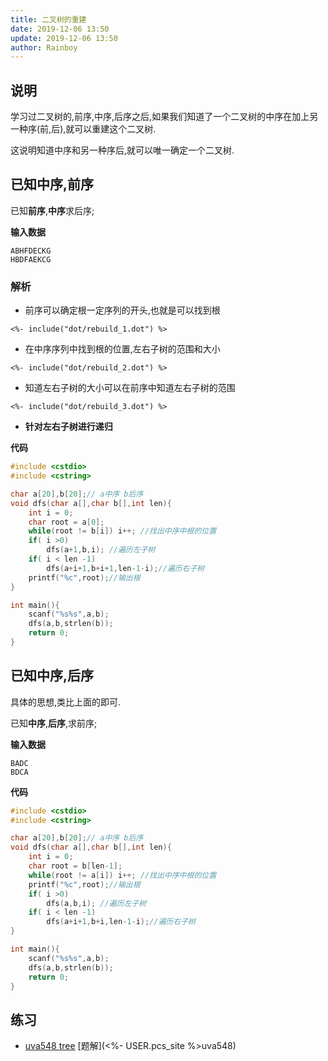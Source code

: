 ```yaml
---
title: 二叉树的重建
date: 2019-12-06 13:50
update: 2019-12-06 13:50
author: Rainboy
---
```


## 说明

学习过二叉树的,前序,中序,后序之后,如果我们知道了一个二叉树的中序在加上另一种序(前,后),就可以重建这个二叉树.

这说明知道中序和另一种序后,就可以唯一确定一个二叉树.

## 已知中序,前序

已知**前序**,**中序**求后序;

**输入数据**

```
ABHFDECKG
HBDFAEKCG
```

### 解析

- 前序可以确定根一定序列的开头,也就是可以找到根
```viz-dot
<%- include("dot/rebuild_1.dot") %>
```
- 在中序序列中找到根的位置,左右子树的范围和大小
```viz-dot
<%- include("dot/rebuild_2.dot") %>
```
- 知道左右子树的大小可以在前序中知道左右子树的范围
```viz-dot
<%- include("dot/rebuild_3.dot") %>
```
- **针对左右子树进行递归**



**代码**
<!-- template start -->
```c
#include <cstdio>
#include <cstring>

char a[20],b[20];// a中序 b后序
void dfs(char a[],char b[],int len){
    int i = 0;
    char root = a[0];
    while(root != b[i]) i++; //找出中序中根的位置
    if( i >0) 
        dfs(a+1,b,i); //遍历左子树
    if( i < len -1) 
        dfs(a+i+1,b+i+1,len-1-i);//遍历右子树
    printf("%c",root);//输出根
}

int main(){
    scanf("%s%s",a,b);
    dfs(a,b,strlen(b));
    return 0;
}
```
<!-- template end -->



## 已知中序,后序

具体的思想,类比上面的即可.

已知**中序**,**后序**,求前序;

**输入数据**

```
BADC
BDCA
```

**代码**
<!-- template start -->
```c
#include <cstdio>
#include <cstring>

char a[20],b[20];// a中序 b后序
void dfs(char a[],char b[],int len){
    int i = 0;
    char root = b[len-1];
    while(root != a[i]) i++; //找出中序中根的位置
    printf("%c",root);//输出根
    if( i >0) 
        dfs(a,b,i); //遍历左子树
    if( i < len -1) 
        dfs(a+i+1,b+i,len-1-i);//遍历右子树
}

int main(){
    scanf("%s%s",a,b);
    dfs(a,b,strlen(b));
    return 0;
}
```
<!-- template end -->


## 练习

 - [uva548 tree](https://vjudge.net/problem/UVA-548) [题解](<%- USER.pcs_site %>uva548)
